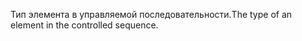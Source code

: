 <span data-ttu-id="1bd6d-101">Тип элемента в управляемой последовательности.</span><span class="sxs-lookup"><span data-stu-id="1bd6d-101">The type of an element in the controlled sequence.</span></span>